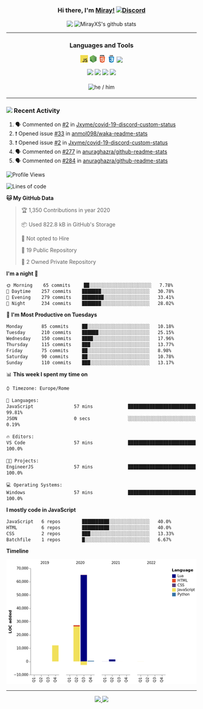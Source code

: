 <div align="center">

### Hi there, I'm [Miray!](https://mirayxs.github.io) <a href="https://discord.gg/CkdjnCR"><img src="https://raw.githubusercontent.com/anuraghazra/anuraghazra/master/assets/discord-round.svg" alt="Discord" width="27px"></a>

<!-- <div align="center">
  
![Miray's github stats](https://github-readme-stats-mirayxs.vercel.app/api?username=MirayXS&show_icons=true)
  
  <div align="center">
  
  ![Top Langs](https://github-readme-stats-mirayxs.vercel.app/api/top-langs/?username=MirayXS&hide=batchfile)
  
  </div>

<!-- </div> -->

  <img align="center" src="https://github-readme-stats-mirayxs.vercel.app/api?username=MirayXS&show_icons=true&line_height=27&count_private=true" />
  <img align="center" src="https://github-readme-stats.mirayxs.vercel.app/api/top-langs/?username=MirayXS" alt="MirayXS's github stats" />
  
  <hr>

<!-- ### :octocat: Contributing

<div align="center">
<a href="https://github.com/kwsch/NHSE">
  <img src="https://github-readme-stats.vercel.app/api/pin/?username=kwsch&repo=NHSE" />
</a>
<a href="https://github.com/berichan/GetNHSE">
  <img src="https://github-readme-stats.vercel.app/api/pin/?username=berichan&repo=GetNHSE" />
</a>
    </div>
    <div align="center">
    <a href="https://github.com/xcruxiex/BBDThemes">
  <img src="https://github-readme-stats.vercel.app/api/pin/?username=xcruxiex&repo=BBDThemes" />
</a>
  </div>
  
  <hr> -->
    
<!-- <img src="https://user-images.githubusercontent.com/5679180/79618120-0daffb80-80be-11ea-819e-d2b0fa904d07.gif" width="27px">
<img src="https://img.shields.io/badge/Discord-XxMirayxX21%233561-7289da?style=for-the-badge&logo=discord"/> -->

<!-- ### <img src="https://codedotspectra.github.io/themes/badges/diamond.svg"  width="27px"> <img src="https://img.shields.io/badge/-mirayxs.github.io-45ddc0?style=for-the-badge" a href="https://mirayxs.github.io"></a> -->

<!-- <img src="https://codedotspectra.github.io/themes/badges/sword.svg"  width="27px"> <img src="https://img.shields.io/badge/-LANGUAGES%20AND%20TOOLS-4CE949?style=for-the-badge"> -->

### **Languages and Tools**  

<code><img height="20" src="https://raw.githubusercontent.com/github/explore/master/topics/javascript/javascript.png"></code>
<code><img height="20" src="https://raw.githubusercontent.com/github/explore/master/topics/nodejs/nodejs.png"></code>
<code><img height="20" src="https://raw.githubusercontent.com/github/explore/master/topics/html/html.png"></code>
<code><img height="20" src="https://raw.githubusercontent.com/github/explore/master/topics/css/css.png"></code>
<code><img height="20" src="https://cdn.discordapp.com/emojis/735928635181105262.png?v=1"></code>

<code><img height="20" src="https://code.visualstudio.com/favicon.ico"></code>
<code><img height="20" src="https://brand.heroku.com/static/media/heroku-logo-solid.ab0c1b46.svg"></code>
<code><img height="20" src="https://seeklogo.com/images/W/windows-10-icon-logo-5BC5C69712-seeklogo.com.png"></code>
<code><img height="20" src="https://www.google.com/chrome/static/images/chrome-logo.svg"></code>
<!-- <code><img height="20" src="https://simpleicons.org/icons/github.svg"></code> -->

  <img src="https://raw.githubusercontent.com/klaasnicolaas/ColoredBadges/master/svg/pronouns/hehim.svg" alt="he / him" style="vertical-align:top; margin:6px 4px">

<!-- ![](https://img.shields.io/endpoint?label=currently&url=https://dev.discordprofiles.me/api/badge/status/325605285731500033?simple=true&logo=discord&logoColor=white) ![](https://img.shields.io/endpoint?url=https://dev.discordprofiles.me/api/badge/playing/325605285731500033?vscode=false&logo=nintendo-switch) ![](https://img.shields.io/endpoint?url=https://dev.discordprofiles.me/api/badge/vscode/325605285731500033) ![](https://img.shields.io/endpoint?url=https://dev.discordprofiles.me/api/badge/spotify/325605285731500033) -->

  <hr>

<div align="left">

### <img src="https://github.com/astrit/css.gg/raw/master/icons/svg/coffee.svg"> Recent Activity

<!--START_SECTION:activity-->
1. 🗣 Commented on [#2](https://github.com//Jxyme/covid-19-discord-custom-status/issues/2) in [Jxyme/covid-19-discord-custom-status](https://github.com//Jxyme/covid-19-discord-custom-status)
2. ❗️ Opened issue [#33](https://github.com//anmol098/waka-readme-stats/issues/33) in [anmol098/waka-readme-stats](https://github.com//anmol098/waka-readme-stats)
3. ❗️ Opened issue [#2](https://github.com//Jxyme/covid-19-discord-custom-status/issues/2) in [Jxyme/covid-19-discord-custom-status](https://github.com//Jxyme/covid-19-discord-custom-status)
4. 🗣 Commented on [#277](https://github.com//anuraghazra/github-readme-stats/issues/277) in [anuraghazra/github-readme-stats](https://github.com//anuraghazra/github-readme-stats)
5. 🗣 Commented on [#284](https://github.com//anuraghazra/github-readme-stats/issues/284) in [anuraghazra/github-readme-stats](https://github.com//anuraghazra/github-readme-stats)
<!--END_SECTION:activity-->
  
<!--START_SECTION:waka-->
![Profile Views](http://img.shields.io/badge/Profile%20Views-111-blue)

![Lines of code](https://img.shields.io/badge/From%20Hello%20World%20I've%20written-23.0%20million%20Lines%20of%20code-blue)

**🐱 My GitHub Data** 

> 🏆 1,350 Contributions in year 2020
 > 
> 📦 Used 822.8 kB in GitHub's Storage 
 > 
> 🚫 Not opted to Hire
 > 
> 📜 19 Public Repository 
 > 
> 🔑 2 Owned Private Repository 

**I'm a night 🦉** 

```text
🌞 Morning    65 commits     ██░░░░░░░░░░░░░░░░░░░░░░░   7.78% 
🌆 Daytime    257 commits    ███████░░░░░░░░░░░░░░░░░░   30.78% 
🌃 Evening    279 commits    ████████░░░░░░░░░░░░░░░░░   33.41% 
🌙 Night      234 commits    ███████░░░░░░░░░░░░░░░░░░   28.02%

```
📅 **I'm Most Productive on Tuesdays** 

```text
Monday       85 commits     ██░░░░░░░░░░░░░░░░░░░░░░░   10.18% 
Tuesday      210 commits    ██████░░░░░░░░░░░░░░░░░░░   25.15% 
Wednesday    150 commits    ████░░░░░░░░░░░░░░░░░░░░░   17.96% 
Thursday     115 commits    ███░░░░░░░░░░░░░░░░░░░░░░   13.77% 
Friday       75 commits     ██░░░░░░░░░░░░░░░░░░░░░░░   8.98% 
Saturday     90 commits     ██░░░░░░░░░░░░░░░░░░░░░░░   10.78% 
Sunday       110 commits    ███░░░░░░░░░░░░░░░░░░░░░░   13.17%

```


📊 **This week I spent my time on** 

```text
⌚︎ Timezone: Europe/Rome

💬 Languages: 
JavaScript               57 mins             █████████████████████████   99.81% 
JSON                     0 secs              ░░░░░░░░░░░░░░░░░░░░░░░░░   0.19%

🔥 Editors: 
VS Code                  57 mins             █████████████████████████   100.0%

🐱‍💻 Projects: 
EngineerJS               57 mins             █████████████████████████   100.0%

💻 Operating Systems: 
Windows                  57 mins             █████████████████████████   100.0%

```

**I mostly code in JavaScript** 

```text
JavaScript   6 repos        ██████████░░░░░░░░░░░░░░░   40.0% 
HTML         6 repos        ██████████░░░░░░░░░░░░░░░   40.0% 
CSS          2 repos        ███░░░░░░░░░░░░░░░░░░░░░░   13.33% 
Batchfile    1 repos        █░░░░░░░░░░░░░░░░░░░░░░░░   6.67%

```


**Timeline**

![Chart not found](https://github.com/MirayXS/MirayXS/blob/master/charts/bar_graph.png) 


<!--END_SECTION:waka-->


<hr>

<!-- ### <img src="https://media.giphy.com/media/VgCDAzcKvsR6OM0uWg/giphy.gif" width="50"> A little more about me...  

```javascript
const miray = {
  pronouns: "he" | "him",
  code: [Javascript, HTML, CSS],
  tools: [Node]
}
```

<img src="https://media.giphy.com/media/LnQjpWaON8nhr21vNW/giphy.gif" width="60"> <em><b>I love connecting with different people</b> so if you want to say <b>hi, I'll be happy to meet you more!</b> 😊</em>

</div>

<hr> -->

<!-- ### <img src="https://simpleicons.org/icons/github.svg"  width="27px"> <img src="https://img.shields.io/badge/-other pinned repositories-24292E?style=for-the-badge"> -->


<div align="center">
<a href="https://github.com/MirayXS/SplatHeX">
  <img src="https://github-readme-stats.vercel.app/api/pin/?username=MirayXS&repo=SplatHeX" />
</a>
<a href="https://github.com/MirayXS/SplatDatabase">
  <img src="https://github-readme-stats.vercel.app/api/pin/?username=MirayXS&repo=SplatDatabase" />
</a>
  <!-- <a href="https://github.com/MirayXS/HelperJS">
  <img src="https://github-readme-stats.vercel.app/api/pin/?username=MirayXS&repo=HelperJS" />
</a> -->
    </div>
    </div>
